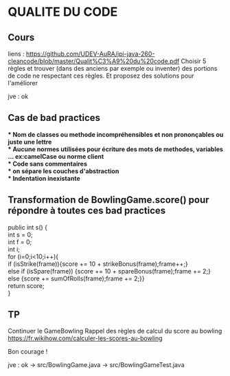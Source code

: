 # QUALITE DU CODE

## Cours
liens : https://github.com/UDEV-AuRA/ipi-java-260-cleancode/blob/master/Qualit%C3%A9%20du%20code.pdf
Choisir 5 règles et trouver (dans des anciens par exemple ou inventer) des portions de code ne respectant ces règles.
Et proposez des solutions pour l'améliorer

jve : ok

## Cas de bad practices
__* Nom de classes ou methode incompréhensibles et non prononçables ou juste une lettre__<br/>
__* Aucune normes utilisées pour écriture des mots de methodes, variables ... ex:camelCase ou norme client__<br/>
__* Code sans commentaires__<br/>
__* on sépare les couches d'abstraction__<br/>
__* Indentation inexistante__
## Transformation de BowlingGame.score() pour répondre à toutes ces bad practices

public int s() {<br/>
int s = 0;<br/>
int f = 0;<br/>
int i;<br/>
for (i=0;i<10;i++){<br/>
if (isStrike(frame)){score += 10 + strikeBonus(frame);frame++;}<br/>
else if (isSpare(frame)) {score += 10 + spareBonus(frame);frame += 2;}<br/>
else {score += sumOfRolls(frame);frame += 2;}}<br/>
return score;<br/>
}

## TP
Continuer le GameBowling
Rappel des règles de calcul du score au bowling
 https://fr.wikihow.com/calculer-les-scores-au-bowling
 
 
Bon courage !

jve : ok -> src/BowlingGame.java
         -> src/BowlingGameTest.java